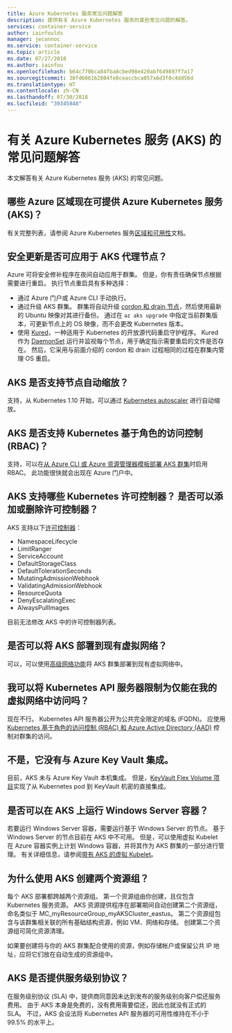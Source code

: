 ```yaml
---
title: Azure Kubernetes 服务常见问题解答
description: 提供有关 Azure Kubernetes 服务的某些常见问题的解答。
services: container-service
author: iainfoulds
manager: jeconnoc
ms.service: container-service
ms.topic: article
ms.date: 07/27/2018
ms.author: iainfou
ms.openlocfilehash: b64c770bca84fba8cbed98e420abf649897f7a17
ms.sourcegitcommit: 30fd606162804fe8ceaccbca057a6d3f8c4dd56d
ms.translationtype: HT
ms.contentlocale: zh-CN
ms.lasthandoff: 07/30/2018
ms.locfileid: "39345848"
---
```

# <a name="frequently-asked-questions-about-azure-kubernetes-service-aks"></a>有关 Azure Kubernetes 服务 (AKS) 的常见问题解答

本文解答有关 Azure Kubernetes 服务 (AKS) 的常见问题。

## <a name="which-azure-regions-provide-the-azure-kubernetes-service-aks-today"></a>哪些 Azure 区域现在可提供 Azure Kubernetes 服务 (AKS)？

有关完整列表，请参阅 Azure Kubernetes 服务[区域和可用性][aks-regions]文档。

## <a name="are-security-updates-applied-to-aks-agent-nodes"></a>安全更新是否可应用于 AKS 代理节点？

Azure 可将安全修补程序在夜间自动应用于群集。 但是，你有责任确保节点根据需要进行重启。 执行节点重启具有多种选择：

- 通过 Azure 门户或 Azure CLI 手动执行。
- 通过升级 AKS 群集。 群集将自动升级 [cordon 和 drain 节点](https://kubernetes.io/docs/tasks/administer-cluster/safely-drain-node/)，然后使用最新的 Ubuntu 映像对其进行备份。 通过在 `az aks upgrade` 中指定当前群集版本，可更新节点上的 OS 映像，而不会更改 Kubernetes 版本。
- 使用 [Kured](https://github.com/weaveworks/kured)，一种适用于 Kubernetes 的开放源代码重启守护程序。 Kured 作为 [DaemonSet](https://kubernetes.io/docs/concepts/workloads/controllers/daemonset/) 运行并监视每个节点，用于确定指示需要重启的文件是否存在。 然后，它采用与前面介绍的 cordon 和 drain 过程相同的过程在群集内管理 OS 重启。

## <a name="does-aks-support-node-autoscaling"></a>AKS 是否支持节点自动缩放？

支持，从 Kubernetes 1.10 开始，可以通过 [Kubernetes autoscaler][auto-scaler] 进行自动缩放。

## <a name="does-aks-support-kubernetes-role-based-access-control-rbac"></a>AKS 是否支持 Kubernetes 基于角色的访问控制 (RBAC)？

支持，可以在[从 Azure CLI 或 Azure 资源管理器模板部署 AKS 群集](https://docs.microsoft.com/en-us/azure/aks/aad-integration)时启用 RBAC。 此功能很快就会出现在 Azure 门户中。

## <a name="what-kubernetes-admission-controllers-does-aks-support-can-admission-controllers-be-added-or-removed"></a>AKS 支持哪些 Kubernetes 许可控制器？ 是否可以添加或删除许可控制器？

AKS 支持以下[许可控制器][admission-controllers]：

* NamespaceLifecycle
* LimitRanger
* ServiceAccount
* DefaultStorageClass
* DefaultTolerationSeconds
* MutatingAdmissionWebhook
* ValidatingAdmissionWebhook
* ResourceQuota
* DenyEscalatingExec
* AlwaysPullImages

目前无法修改 AKS 中的许可控制器列表。

## <a name="can-i-deploy-aks-into-my-existing-virtual-network"></a>是否可以将 AKS 部署到现有虚拟网络？

可以，可以使用[高级网络功能](https://github.com/MicrosoftDocs/azure-docs/blob/master/articles/aks/networking-overview.md)将 AKS 群集部署到现有虚拟网络中。

## <a name="can-i-restrict-the-kubernetes-api-server-to-only-be-accessible-within-my-virtual-network"></a>我可以将 Kubernetes API 服务器限制为仅能在我的虚拟网络中访问吗？

现在不行。 Kubernetes API 服务器公开为公共完全限定的域名 (FQDN)。 应使用 [Kubernetes 基于角色的访问控制 (RBAC) 和 Azure Active Directory (AAD)](https://docs.microsoft.com/en-us/azure/aks/aad-integration) 控制对群集的访问。

## <a name="is-azure-key-vault-integrated-with-aks"></a>不是，它没有与 Azure Key Vault 集成。

目前，AKS 未与 Azure Key Vault 本机集成。 但是，[KeyVault Flex Volume 项目](https://github.com/Azure/kubernetes-keyvault-flexvol)实现了从 Kubernetes pod 到 KeyVault 机密的直接集成。

## <a name="can-i-run-windows-server-containers-on-aks"></a>是否可以在 AKS 上运行 Windows Server 容器？

若要运行 Windows Server 容器，需要运行基于 Windows Server 的节点。 基于 Windows Server 的节点目前在 AKS 中不可用。 但是，可以使用虚拟 Kubelet 在 Azure 容器实例上计划 Windows 容器，并将其作为 AKS 群集的一部分进行管理。 有关详细信息，请参阅[带有 AKS 的虚拟 Kubelet][virtual-kubelet]。

## <a name="why-are-two-resource-groups-created-with-aks"></a>为什么使用 AKS 创建两个资源组？

每个 AKS 部署都跨越两个资源组。 第一个资源组由你创建，且仅包含 Kubernetes 服务资源。 AKS 资源提供程序在部署期间自动创建第二个资源组，命名类似于 MC_myResourceGroup_myAKSCluster_eastus。 第二个资源组包含与该群集相关联的所有基础结构资源，例如 VM、网络和存储。 创建第二个资源组可简化资源清理。

如果要创建将与你的 AKS 群集配合使用的资源，例如存储帐户或保留公共 IP 地址，应将它们放在自动生成的资源组中。

## <a name="does-aks-offer-a-service-level-agreement"></a>AKS 是否提供服务级别协议？

在服务级别协议 (SLA) 中，提供商同意因未达到发布的服务级别向客户偿还服务费用。 由于 AKS 本身是免费的，没有费用需要偿还，因此也就没有正式的 SLA。 不过，AKS 会设法将 Kubernetes API 服务器的可用性维持在不小于 99.5% 的水平上。

<!-- LINKS - internal -->

[aks-regions]: ./container-service-quotas.md
[virtual-kubelet]: virtual-kubelet.md

<!-- LINKS - external -->
[auto-scaler]: https://github.com/kubernetes/autoscaler
[hexadite]: https://github.com/Hexadite/acs-keyvault-agent
[admission-controllers]: https://kubernetes.io/docs/reference/access-authn-authz/admission-controllers/
